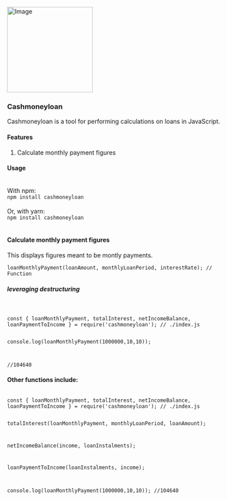 <a href="https://www.npmjs.com/package/cashmoneyloan"><img src="https://i.pinimg.com/564x/cc/8a/ab/cc8aabb120ae1cc3febe59167e06b7ed.jpg" height="200px" alt="Image"/></a>
### Cashmoneyloan
Cashmoneyloan is a tool for performing calculations on loans in JavaScript.

#### Features
1. Calculate monthly payment figures

#### Usage
<br>
With npm:
<code>
npm install cashmoneyloan
</code>
<br>
Or, with yarn:
<code>
npm install cashmoneyloan
</code>
<br>

#### Calculate monthly payment figures
This displays figures meant to be montly payments. 
<br>
<code>
loanMonthlyPayment(loanAmount, monthlyLoanPeriod, interestRate); // Function 
</code>	

##### leveraging destructuring 
 <br>
 
<code>
const { loanMonthlyPayment, totalInterest, netIncomeBalance, loanPaymentToIncome } = require('cashmoneyloan'); // ./index.js
 
console.log(loanMonthlyPayment(1000000,10,10));
 
//104640
</code>

#### Other functions include:
<code>
const { loanMonthlyPayment, totalInterest, netIncomeBalance, loanPaymentToIncome } = require('cashmoneyloan'); // ./index.js
 
totalInterest(loanMonthlyPayment, monthlyLoanPeriod, loanAmount);
 
netIncomeBalance(income, loanInstalments);
 
loanPaymentToIncome(loanInstalments, income);

console.log(loanMonthlyPayment(1000000,10,10)); //104640
</code>

